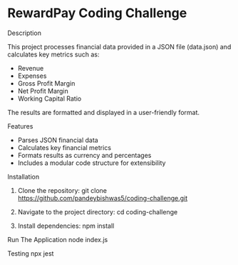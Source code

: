 # RewardPay Coding Challenge

Description

This project processes financial data provided in a JSON file (data.json) and calculates key metrics such as:

- Revenue
- Expenses
- Gross Profit Margin
- Net Profit Margin
- Working Capital Ratio

The results are formatted and displayed in a user-friendly format.

Features

- Parses JSON financial data
- Calculates key financial metrics
- Formats results as currency and percentages
- Includes a modular code structure for extensibility

Installation
1. Clone the repository:
git clone https://github.com/pandeybishwas5/coding-challenge.git

2. Navigate to the project directory:
cd coding-challenge

3. Install dependencies:
npm install

Run The Application
node index.js

Testing
npx jest
